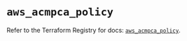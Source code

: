 # `aws_acmpca_policy`

Refer to the Terraform Registry for docs: [`aws_acmpca_policy`](https://registry.terraform.io/providers/hashicorp/aws/6.18.0/docs/resources/acmpca_policy).
